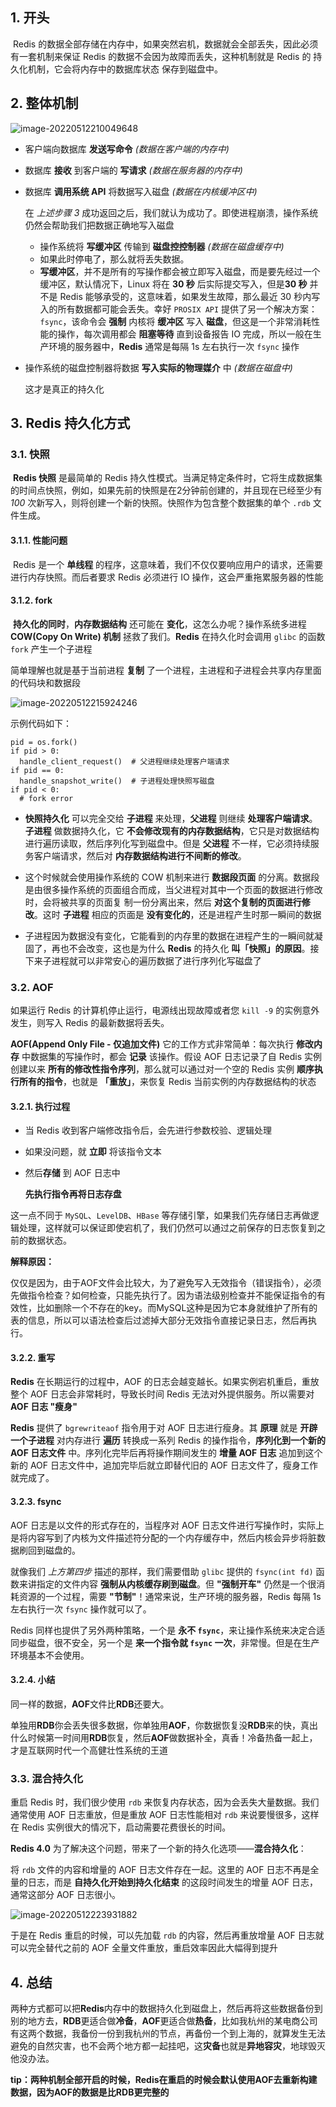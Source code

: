 ## 1. 开头

​	Redis 的数据全部存储在内存中，如果突然宕机，数据就会全部丢失，因此必须有一套机制来保证 Redis 的数据不会因为故障而丢失，这种机制就是 Redis 的 持久化机制，它会将内存中的数据库状态 保存到磁盘中。

## 2. 整体机制

![image-20220512210049648](image-20220512210049648.png) 

* 客户端向数据库 **发送写命令** *(数据在客户端的内存中)*

* 数据库 **接收** 到客户端的 **写请求** *(数据在服务器的内存中)*

* 数据库 **调用系统 API** 将数据写入磁盘 *(数据在内核缓冲区中)*

  在 *上述步骤 3* 成功返回之后，我们就认为成功了。即使进程崩溃，操作系统仍然会帮助我们把数据正确地写入磁盘

  * 操作系统将 **写缓冲区** 传输到 **磁盘控控制器** *(数据在磁盘缓存中)*
  * 如果此时停电了，那么就将丢失数据。
  * **写缓冲区**，并不是所有的写操作都会被立即写入磁盘，而是要先经过一个缓冲区，默认情况下，Linux 将在 **30 秒** 后实际提交写入，但是**30 秒** 并不是 Redis 能够承受的，这意味着，如果发生故障，那么最近 30 秒内写入的所有数据都可能会丢失。幸好 `PROSIX API` 提供了另一个解决方案：`fsync`，该命令会 **强制** 内核将 **缓冲区** 写入 **磁盘**，但这是一个非常消耗性能的操作，每次调用都会 **阻塞等待** 直到设备报告 IO 完成，所以一般在生产环境的服务器中，**Redis** 通常是每隔 1s 左右执行一次 `fsync` 操作

* 操作系统的磁盘控制器将数据 **写入实际的物理媒介** 中 *(数据在磁盘中)*

  这才是真正的持久化

## 3. Redis 持久化方式

### 3.1. 快照

​	**Redis 快照** 是最简单的 Redis 持久性模式。当满足特定条件时，它将生成数据集的时间点快照，例如，如果先前的快照是在2分钟前创建的，并且现在已经至少有 *100* 次新写入，则将创建一个新的快照。快照作为包含整个数据集的单个 `.rdb` 文件生成。

#### 3.1.1. 性能问题

​	Redis 是一个 **单线程** 的程序，这意味着，我们不仅仅要响应用户的请求，还需要进行内存快照。而后者要求 Redis 必须进行 IO 操作，这会严重拖累服务器的性能

#### 3.1.2. fork

​	**持久化的同时**，**内存数据结构** 还可能在 **变化**，这怎么办呢？操作系统多进程 **COW(Copy On Write) 机制** 拯救了我们。**Redis** 在持久化时会调用 `glibc` 的函数 `fork` 产生一个子进程

简单理解也就是基于当前进程 **复制** 了一个进程，主进程和子进程会共享内存里面的代码块和数据段

![image-20220512215924246](image-20220512215924246.png) 

示例代码如下：

```
pid = os.fork()
if pid > 0:
  handle_client_request()  # 父进程继续处理客户端请求
if pid == 0:
  handle_snapshot_write()  # 子进程处理快照写磁盘
if pid < 0:
  # fork error
```

* **快照持久化** 可以完全交给 **子进程** 来处理，**父进程** 则继续 **处理客户端请求**。**子进程** 做数据持久化，它 **不会修改现有的内存数据结构**，它只是对数据结构进行遍历读取，然后序列化写到磁盘中。但是 **父进程** 不一样，它必须持续服务客户端请求，然后对 **内存数据结构进行不间断的修改**。

* 这个时候就会使用操作系统的 COW 机制来进行 **数据段页面** 的分离。数据段是由很多操作系统的页面组合而成，当父进程对其中一个页面的数据进行修改时，会将被共享的页面复 制一份分离出来，然后 **对这个复制的页面进行修改**。这时 **子进程** 相应的页面是 **没有变化的**，还是进程产生时那一瞬间的数据
* 子进程因为数据没有变化，它能看到的内存里的数据在进程产生的一瞬间就凝固了，再也不会改变，这也是为什么 **Redis** 的持久化 **叫「快照」的原因**。接下来子进程就可以非常安心的遍历数据了进行序列化写磁盘了

### 3.2. AOF

如果运行 Redis 的计算机停止运行，电源线出现故障或者您 `kill -9` 的实例意外发生，则写入 Redis 的最新数据将丢失。

**AOF(Append Only File - 仅追加文件)** 它的工作方式非常简单：每次执行 **修改内存** 中数据集的写操作时，都会 **记录** 该操作。假设 AOF 日志记录了自 Redis 实例创建以来 **所有的修改性指令序列**，那么就可以通过对一个空的 Redis 实例 **顺序执行所有的指令**，也就是 **「重放」**，来恢复 Redis 当前实例的内存数据结构的状态

#### 3.2.1. 执行过程

* 当 Redis 收到客户端修改指令后，会先进行参数校验、逻辑处理

* 如果没问题，就 **立即** 将该指令文本

* 然后**存储** 到 AOF 日志中

  **先执行指令再将日志存盘**

这一点不同于 `MySQL`、`LevelDB`、`HBase` 等存储引擎，如果我们先存储日志再做逻辑处理，这样就可以保证即使宕机了，我们仍然可以通过之前保存的日志恢复到之前的数据状态。

**解释原因：**

仅仅是因为，由于AOF文件会比较大，为了避免写入无效指令（错误指令），必须先做指令检查？如何检查，只能先执行了。因为语法级别检查并不能保证指令的有效性，比如删除一个不存在的key。而MySQL这种是因为它本身就维护了所有的表的信息，所以可以语法检查后过滤掉大部分无效指令直接记录日志，然后再执行。

#### 3.2.2. 重写

**Redis** 在长期运行的过程中，AOF 的日志会越变越长。如果实例宕机重启，重放整个 AOF 日志会非常耗时，导致长时间 Redis 无法对外提供服务。所以需要对 **AOF 日志 "瘦身"**

**Redis** 提供了 `bgrewriteaof` 指令用于对 AOF 日志进行瘦身。其 **原理** 就是 **开辟一个子进程** 对内存进行 **遍历** 转换成一系列 Redis 的操作指令，**序列化到一个新的 AOF 日志文件** 中。序列化完毕后再将操作期间发生的 **增量 AOF 日志** 追加到这个新的 AOF 日志文件中，追加完毕后就立即替代旧的 AOF 日志文件了，瘦身工作就完成了。

#### 3.2.3. fsync

AOF 日志是以文件的形式存在的，当程序对 AOF 日志文件进行写操作时，实际上是将内容写到了内核为文件描述符分配的一个内存缓存中，然后内核会异步将脏数据刷回到磁盘的。

就像我们 *上方第四步* 描述的那样，我们需要借助 `glibc` 提供的 `fsync(int fd)` 函数来讲指定的文件内容 **强制从内核缓存刷到磁盘**。但 **"强制开车"** 仍然是一个很消耗资源的一个过程，需要 **"节制"**！通常来说，生产环境的服务器，Redis 每隔 1s 左右执行一次 `fsync` 操作就可以了。

Redis 同样也提供了另外两种策略，一个是 **永不 `fsync`**，来让操作系统来决定合适同步磁盘，很不安全，另一个是 **来一个指令就 `fsync` 一次**，非常慢。但是在生产环境基本不会使用。

#### 3.2.4. 小结

同一样的数据，**AOF**文件比**RDB**还要大。

单独用**RDB**你会丢失很多数据，你单独用**AOF**，你数据恢复没**RDB**来的快，真出什么时候第一时间用**RDB**恢复，然后**AOF**做数据补全，真香！冷备热备一起上，才是互联网时代一个高健壮性系统的王道

### 3.3. 混合持久化

重启 Redis 时，我们很少使用 `rdb` 来恢复内存状态，因为会丢失大量数据。我们通常使用 AOF 日志重放，但是重放 AOF 日志性能相对 `rdb` 来说要慢很多，这样在 Redis 实例很大的情况下，启动需要花费很长的时间。

**Redis 4.0** 为了解决这个问题，带来了一个新的持久化选项——**混合持久化**：

将 `rdb` 文件的内容和增量的 AOF 日志文件存在一起。这里的 AOF 日志不再是全量的日志，而是 **自持久化开始到持久化结束** 的这段时间发生的增量 AOF 日志，通常这部分 AOF 日志很小。

![image-20220512223931882](image-20220512223931882.png) 

于是在 Redis 重启的时候，可以先加载 `rdb` 的内容，然后再重放增量 AOF 日志就可以完全替代之前的 AOF 全量文件重放，重启效率因此大幅得到提升

## 4. 总结

两种方式都可以把**Redis**内存中的数据持久化到磁盘上，然后再将这些数据备份到别的地方去，**RDB**更适合做**冷备**，**AOF**更适合做**热备**，比如我杭州的某电商公司有这两个数据，我备份一份到我杭州的节点，再备份一个到上海的，就算发生无法避免的自然灾害，也不会两个地方都一起挂吧，这**灾备**也就是**异地容灾**，地球毁灭他没办法。

**tip：两种机制全部开启的时候，Redis在重启的时候会默认使用AOF去重新构建数据，因为AOF的数据是比RDB更完整的**